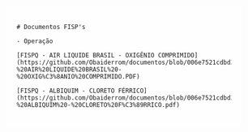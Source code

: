 <!-- Inclua a imagem de fundo e uma camada de cor -->
<div style="background-image: url('https://github.com/Obaiderrom/documentos/assets/169821773/a8789280-3961-4f7c-b1d3-059ea6a67f7c'); background-size: cover; padding: 20px; position: relative;">
  <div style="background-color: rgba(255, 255, 255, 0.8); padding: 20px;">
    
    # Documentos FISP's

    - Operação

    [FISPQ - AIR LIQUIDE BRASIL - OXIGÊNIO COMPRIMIDO](https://github.com/Obaiderrom/documentos/blob/006e7521cdbd36437e10a059c8d7b84dcb0c1a32/FISPQ%20-%20AIR%20LIQUIDE%20BRASIL%20-%20OXIG%C3%8ANIO%20COMPRIMIDO.PDF)

    [FISPQ - ALBIQUIM - CLORETO FÉRRICO](https://github.com/Obaiderrom/documentos/blob/006e7521cdbd36437e10a059c8d7b84dcb0c1a32/FISPQ%20-%20ALBIQUIM%20-%20CLORETO%20F%C3%89RRICO.pdf)
  </div>
</div>
